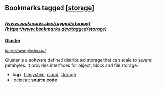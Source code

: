 ## Bookmarks tagged [[storage]](https://www.bookmarks.dev?q=[storage])

_<sup><sup>[www.bookmarks.dev/tagged/storage](https://www.bookmarks.dev/tagged/storage)</sup></sup>_
---
#### [Gluster ](https://www.gluster.org/)
_<sup>https://www.gluster.org/</sup>_

Gluster is a software defined distributed storage that can scale to several petabytes. It provides interfaces for object, block and file storage.
* **tags**: [filesystem](../tagged/filesystem.md), [cloud](../tagged/cloud.md), [storage](../tagged/storage.md)
* :octocat: **[source code](https://github.com/gluster/glusterfs)**
---
